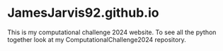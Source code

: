 # JamesJarvis92.github.io
This is my computational challenge 2024 website. To see all the python together look at my ComputationalChallenge2024 repository.

